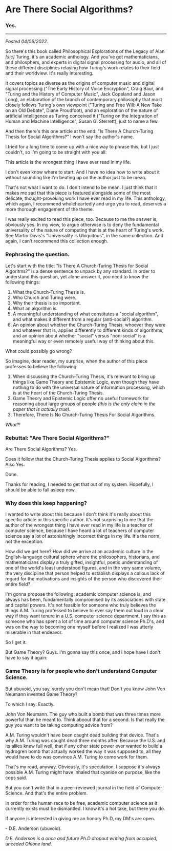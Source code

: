 # Are There Social Algorithms?
  
### Yes.
  
---

*Posted 04/06/2022.*
 
So there's this book called Philosophical Explorations of the Legacy of Alan *\[sic]* Turing, it's an academic anthology. And you've got mathematicians, and philosphers, and experts in digital signal processing for audio, and all of these different disciplines relaying how Turing's work relates to their field and their worldview. It's really interesting.

It covers topics as diverse as the origins of computer music and digital signal processing ("The Early History of Voice Encryption", Craig Baur, and "Turing and the History of Computer Music", Jack Copeland and Jason Long), an elaboration of the branch of contemporary philosophy that most closely follows Turing's own viewpoint ("Turing and Free Will: A New Take on an Old Debate", Diane Proudfoot), and an exploration of the nature of artificial intelligence as Turing conceived it ("Turing on the Integration of Human and Machine Intelligence", Susan G. Sterrett), just to name a few.

And then there's this one article at the end: "Is There A Church-Turing Thesis for Social Algorithms?" I won't say the author's name.

I tried for a long time to come up with a nice way to phrase this, but I just couldn't, so I'm going to be straight with you all:

This article is the wrongest thing I have ever read in my life.

I don't even know where to start. And I have no idea how to write about it without sounding like I'm beating up on the author just to be mean.

That's not what I want to do. I don't intend to be mean. I just think that it makes me sad that this piece is featured alongside some of the most delicate, thought-provoking work I have ever read in my life. This anthology, which again, I recommend wholeheartedly and urge you to read, deserves a more thorough engagement of the theme.

I was really excited to read this piece, too. Because to me the answer is, obviously yes. In my view, to argue otherwise is to deny the fundamental universality of the nature of computing that is at the heart of Turing's work. See Martin Davis's "Universality is Ubiquitous", in the same collection. And again, I can't recommend this collection enough.

### Rephrasing the question.

Let's start with the title: "Is There A Church-Turing Thesis for Social Algoritms?" is a dense sentence to unpack by any standard. In order to understand this question, yet alone answer it, you need to know the following things:

1. What the Church-Turing Thesis is.
2. Who Church and Turing were.
3. Why their thesis is so important.
4. What an algorithm is.
5. A meaningful understanding of what constitutes a "social algorithm", and what makes it different from a regular (anti-social?) algorithm.
6. An opinion about whether the Church-Turing Thesis, whoever they were and whatever that is, applies differently to different kinds of algorithms, and an opinion about whether "social" versus "non-social" is a meaningful way or even remotely useful way of thinking about this.

What could possibly go wrong?

So imagine, dear reader, my surprise, when the author of this piece professes to believe the following:

1. When discussing the Church-Turing Thesis, it's relevant to bring up things like Game Theory and Epistemic Logic, even though they have nothing to do with the universal nature of information processing, which is at the heart of the Church-Turing Thesis.
2. Game Theory and Epistemic Logic offer no useful framework for reasoning about large groups of people *(this is the only claim in the paper that is actually true).*
3. Therefore, There Is No Church-Turing Thesis For Social Algorithms.

*What?!*

### Rebuttal: "Are There Social Algorithms?"

Are There Social Algorithms? Yes.

Does it follow that the Church-Turing Thesis applies to Social Algorithms? Also Yes.

Done.

Thanks for reading, I needed to get that out of my system. Hopefully, I should  be able to fall asleep now.

### Why does this keep happening?

I wanted to write about this because I don't think it's really about this specific article or this specific author. It's not surprising to me that the author of the wrongest thing I have ever read in my life is a teacher of computer science, because I have heard a lot of teachers of computer science say a lot of astonishingly incorrect things in my life. It's the norm, not the exception.

How did we get here? How did we arrive at an academic culture in the English-language cultural sphere where the philosophers, historians, and mathematicians display a truly gifted, insightful, poetic understanding of one of the world's least understood figures, and in the very same volume, the very discipline that person helped to establish displays a callous lack of regard for the motivations and insights of the person who discovered their entire field?

I'm gonna propose the following: academic computer science is, and always has been, fundamentally compromised by its associations with state and capital powers. It's not feasible for someone who truly believes the things A.M. Turing professed to believe to ever say them out loud in a clear way if they want tenure in a U.S. computer science department. I say this as someone who has spent a lot of time around computer science Ph.D's, and was on the way to becoming one myself before I realized I was utterly miserable in that endeavor.

So I get it.

But Game Theory? Guys. I'm gonna say this once, and I hope have I don't have to say it again:

### Game Theory is for people who don't understand Computer Science.

But ubuvoid, you say, surely you don't mean that! Don't you know John Von Neumann invented Game Theory?

To which I say: Exactly.

John Von Neumann. The guy who built a bomb that was three times more powerful than he meant to. Think aboout that for a second. Is that really the guy you want to be taking computing advice from?

A.M. Turing wouldn't have been caught dead building that device. That's why A.M. Turing was caught dead three months after. Because the U.S. and its allies knew full well, that if any other state power ever wanted to build a hydrogren bomb that actually worked the way it was supposed to, all they would have to do was convince A.M. Turing to come work for them.

That's my read, anyway. Obviously, it's speculation. I suppose it's always possible A.M. Turing might have inhaled that cyanide on purpose, like the cops said.

But you can't write that in a peer-reviewed journal in the field of Computer Science. And that's the entire problem.

In order for the human race to be free, academic computer science as it currently exists must be dismantled. I know it's a hot take, but there you do.

If anyone is interested in giving me an honory Ph.D, my DM's are open.

\- D.E. Anderson (ubuvoid).
 
 *D.E. Anderson is a once and future Ph.D dropout writing from occupied, unceded Ohlone land.*



